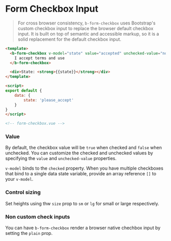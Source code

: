 # Form Checkbox Input

> For cross browser consistency, `b-form-checkbox` uses Bootstrap's custom
checkbox input to replace the browser default checkbox input. It is built on top of
semantic and accessible markup, so it is a solid replacement for the default checkbox input.

```html
<template>
  <b-form-checkbox v-model="state" value="accepted" unchecked-value="not_accepted">
    I accept terms and use
  </b-form-checkbox>

  <div>State: <strong>{{state}}</strong></div>
</template>

<script>
export default {
    data: {
        state: 'please_accept'
    }
}
</script>

<!-- form-checkbox.vue -->
```

### Value
By default, the checkbox value will be `true` when checked and `false` when unchecked.
You can customize the checked and unchecked values by specifying the `value` and `unchecked-value`
properties.

`v-model` binds to the `checked` property.  When you have multiple checkboxes that bind to a
single data state variable, provide an array reference `[]` to your `v-model`.

### Control sizing
Set heights using thw `size` prop to `sm` or `lg` for small or large respectively.

### Non custom check inputs
You can have `b-form-checkbox` render a browser native chechbox input by setting the `plain` prop.
